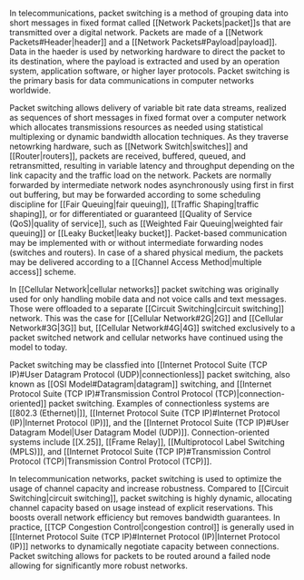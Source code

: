 
In telecommunications, packet switching is a method of grouping data into short messages in fixed format called [[Network Packets|packet]]s that are transmitted over a digital network. Packets are made of a [[Network Packets#Header|header]] and a [[Network Packets#Payload|payload]]. Data in the haeder is used by networking hardware to direct the packet to its destination, where the payload is extracted and used by an operation system, application software, or higher layer protocols. Packet switching is the primary basis for data communications in computer networks worldwide. 

Packet switching allows delivery of variable bit rate data streams, realized as sequences of short messages in fixed format over a computer network which allocates transmissions resources as needed using statistical multiplexing or dynamic bandwidth allocation techniques. As they traverse netowrking hardware, such as [[Network Switch|switches]] and [[Router|routers]], packets are received, buffered, queued, and retransmitted, resulting in variable latency and throughput depending on the link capacity and the traffic load on the network. Packets are normally forwarded by intermediate network nodes asynchronously using first in first out buffering, but may be forwarded according to some scheduling discipline for [[Fair Queuing|fair queuing]], [[Traffic Shaping|traffic shaping]], or for differentiated or guaranteed [[Quality of Service (QoS)|quality of service]], such as [[Weighted Fair Queuing|weighted fair queuing]] or [[Leaky Bucket|leaky bucket]]. Packet-based communication may be implemented with or without intermediate forwarding nodes (switches and routers). In case of a shared physical medium, the packets may be delivered according to a [[Channel Access Method|multiple access]] scheme.

In [[Cellular Network|cellular networks]] packet switching was originally used for only handling mobile data and not voice calls and text messages. Those were offloaded to a separate [[Circuit Switching|circuit switching]] network. This was the case for [[Cellular Network#2G|2G]] and [[Cellular Network#3G|3G]] but, [[Cellular Network#4G|4G]] switched exclusively to a packet switched network and cellular networks have continued using the model to today.

Packet switching may be classfied into [[Internet Protocol Suite (TCP IP)#User Datagram Protocol (UDP)|connectionless]] packet switching, also known as [[OSI Model#Datagram|datagram]] switching, and [[Internet Protocol Suite (TCP IP)#Transmission Control Protocol (TCP)|connection-oriented]] packet switching. Examples of connectionless systems are [[802.3 (Ethernet)|]], [[Internet Protocol Suite (TCP IP)#Internet Protocol (IP)|Internet Protocol (IP)]], and the [[Internet Protocol Suite (TCP IP)#User Datagram Model|User Datagram Model (UDP)]]. Connection-oriented systems include [[X.25]], [[Frame Relay]], [[Multiprotocol Label Switching (MPLS)]], and [[Internet Protocol Suite (TCP IP)#Transmission Control Protocol (TCP)|Transmission Control Protocol (TCP)]].

In telecommunication networks, packet switching is used to optimize the usage of channel capacity and increase robustness. Compared to [[Circuit Switching|circuit switching]], packet switching is highly dynamic, allocating channel capacity based on usage instead of explicit reservations. This boosts overall network efficiency but removes bandwidth guarantees. In practice, [[TCP Congestion Control|congestion control]] is generally used in [[Internet Protocol Suite (TCP IP)#Internet Protocol (IP)|Internet Protocol (IP)]] networks to dynamically negotiate capacity between connections. Packet switching allows for packets to be routed around a failed node allowing for significantly more robust networks.


